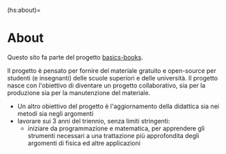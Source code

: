 (hs:about)=
# About

Questo sito fa parte del progetto [basics-books](https://github.com/Basics2022).

Il progetto è pensato per fornire del materiale gratuito e open-source per studenti (e insegnanti) delle scuole superiori e delle università. Il progetto nasce con l'obiettivo di diventare un progetto collaborativo, sia per la produzione sia per la manutenzione del materiale.

- Un altro obiettivo del progetto è l'aggiornamento della didattica sia nei metodi sia negli argomenti
- lavorare sui 3 anni del triennio, senza limiti stringenti:
  - iniziare da programmazione e matematica, per apprendere gli strumenti necessari a una trattazione più approfondita degli argomenti di fisica ed altre applicazioni
